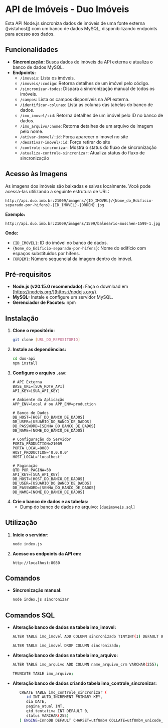 # API de Imóveis - Duo Imóveis

Esta API Node.js sincroniza dados de imóveis de uma fonte externa ([vistahost]) com um banco de dados MySQL, disponibilizando endpoints para acesso aos dados.

## Funcionalidades

- **Sincronização:** Busca dados de imóveis da API externa e atualiza o banco de dados MySQL.
- **Endpoints:** 
    - `/imoveis`: Lista os imóveis.
    - `/imoveis/:codigo`: Retorna detalhes de um imóvel pelo código.
    - `/sincronizar-todos`: Dispara a sincronização manual de todos os imóveis.
    - `/campos`: Lista os campos disponíveis na API externa.
    - `/identificar-colunas`: Lista as colunas das tabelas do banco de dados.
    - `/imo_imovel/:id`: Retorna detalhes de um imóvel pelo ID no banco de dados.
    - `/imo_arquivo/:nome`: Retorna detalhes de um arquivo de imagem pelo nome.
    - `/ativar-imovel/:id`: Força aparecer o imovel no site
    - `/desativar-imovel/:id`: Força retirar do site 
    - `/controle-sincronizar`: Mostra o status do fluxo de sincronização 
    - `/atualiza-controle-sincronizar`: Atualiza status do fluxo de sincronização
    

## Acesso às Imagens

As imagens dos imóveis são baixadas e salvas localmente. Você pode acessá-las utilizando a seguinte estrutura de URL:

```
http://api.duo.imb.br:21009/imagens/{ID_IMOVEL}/{Nome_do_Edificio-separado-por-hifens}-{ID_IMOVEL}-{ORDEM}.jpg
```

**Exemplo:**

```
http://api.duo.imb.br:21009/imagens/1599/balneario-moschen-1599-1.jpg
```

**Onde:**

- `{ID_IMOVEL}`: ID do imóvel no banco de dados.
- `{Nome_do_Edificio-separado-por-hifens}`: Nome do edifício com espaços substituídos por hifens.
- `{ORDEM}`: Número sequencial da imagem dentro do imóvel.


## Pré-requisitos

- **Node.js (v20.15.0 recomendado):** Faça o download em [https://nodejs.org/](https://nodejs.org/).
- **MySQL:** Instale e configure um servidor MySQL.
- **Gerenciador de Pacotes:** npm

## Instalação

1. **Clone o repositório:**
   ```bash
   git clone [URL_DO_REPOSITORIO]
   ```
2. **Instale as dependências:**
   ```bash
   cd duo-api
   npm install
   ```
3. **Configure o arquivo `.env`:**
   ```
   # API Externa	
   BASE_URL=[SUA_ROTA_API]
   API_KEY=[SUA_API_KEY] 

   # Ambiente da Aplicação
   APP_ENV=local # ou APP_ENV=production

   # Banco de Dados
   DB_HOST=[HOST_DO_BANCO_DE_DADOS]
   DB_USER=[USUARIO_DO_BANCO_DE_DADOS]
   DB_PASSWORD=[SENHA_DO_BANCO_DE_DADOS]
   DB_NAME=[NOME_DO_BANCO_DE_DADOS]

   # Configuração do Servidor
   PORTA_PRODUCTION=21009
   PORTA_LOCAL=8080
   HOST_PRODUCTION='0.0.0.0'
   HOST_LOCAL='localhost'

   # Paginação
   QTD_POR_PAGINA=50 
   API_KEY=[SUA_API_KEY]
   DB_HOST=[HOST_DO_BANCO_DE_DADOS]
   DB_USER=[USUARIO_DO_BANCO_DE_DADOS]
   DB_PASSWORD=[SENHA_DO_BANCO_DE_DADOS]
   DB_NAME=[NOME_DO_BANCO_DE_DADOS]
   ```
4. **Crie o banco de dados e as tabelas:**
    - Dump do banco de dados no arquivo: `[duoimoveis.sql]`

## Utilização

1. **Inicie o servidor:**
   ```bash
   node index.js
   ```
2. **Acesse os endpoints da API em:**
   ```
   http://localhost:8080
   ```

## Comandos

- **Sincronização manual:**
   ```bash
   node index.js sincronizar
   ```

## Comandos SQL 

- **Alteração banco de dados na tabela imo_imovel:**
   ```bash
   ALTER TABLE imo_imovel ADD COLUMN sincronizado TINYINT(1) DEFAULT 0;
   ```
   ```bash
   ALTER TABLE imo_imovel DROP COLUMN sincronizado; 
   ```
- **Alteração banco de dados na tabela imo_arquivo:**
   ```bash
   ALTER TABLE imo_arquivo ADD COLUMN name_arquivo_crm VARCHAR(255); 
   ```
   ```bash
   TRUNCATE TABLE imo_arquivo;
   ```
- **Alteração banco de dados criando tabela imo_controle_sincronizar:**
   ```bash
      CREATE TABLE imo_controle_sincronizar (
         id INT AUTO_INCREMENT PRIMARY KEY,
         dia DATE,
         pagina_atual INT,
         qtd_tentativa INT DEFAULT 0,
         status VARCHAR(255)
      ) ENGINE=InnoDB DEFAULT CHARSET=utf8mb4 COLLATE=utf8mb4_unicode_ci;
   ```
